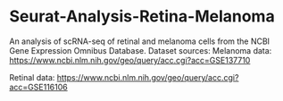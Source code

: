 # Seurat-Analysis-Retina-Melanoma
An analysis of scRNA-seq of retinal and melanoma cells from the NCBI Gene Expression Omnibus Database.
Dataset sources:
Melanoma data: https://www.ncbi.nlm.nih.gov/geo/query/acc.cgi?acc=GSE137710 

Retinal data: https://www.ncbi.nlm.nih.gov/geo/query/acc.cgi?acc=GSE116106
